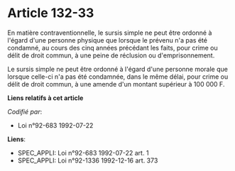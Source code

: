# Article 132-33

En matière contraventionnelle, le sursis simple ne peut être ordonné à l'égard d'une personne physique que lorsque le prévenu
n'a pas été condamné, au cours des cinq années précédant les faits, pour crime ou délit de droit commun, à une peine de
réclusion ou d'emprisonnement.

Le sursis simple ne peut être ordonné à l'égard d'une personne morale que lorsque celle-ci n'a pas été condamnée, dans le
même délai, pour crime ou délit de droit commun, à une amende d'un montant supérieur à 100 000 F.

**Liens relatifs à cet article**

_Codifié par_:

  - Loi n°92-683 1992-07-22

**Liens**:

  - SPEC_APPLI: Loi n°92-683 1992-07-22 art. 1
  - SPEC_APPLI: Loi n°92-1336 1992-12-16 art. 373
